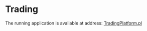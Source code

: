 # Trading

The running application is available at address: <a href="http://tradingplatform.pl/">TradingPlatform.pl</a>

